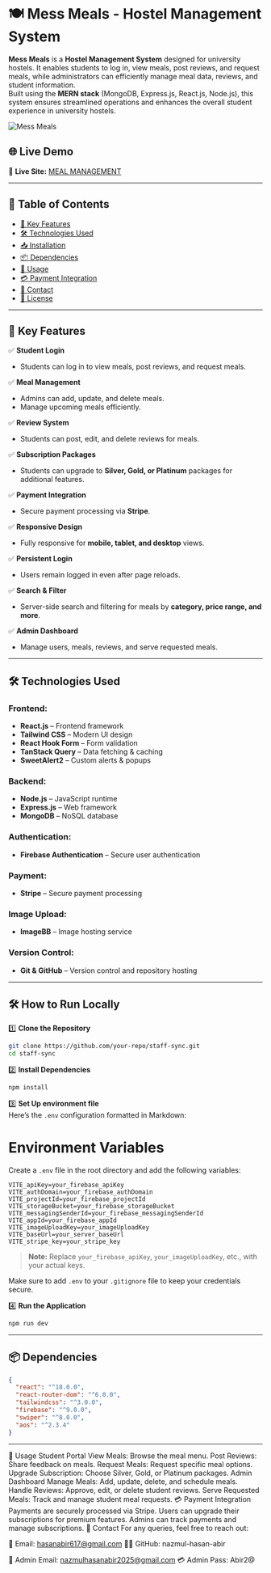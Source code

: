 

# 🍽️ Mess Meals - Hostel Management System

**Mess Meals** is a **Hostel Management System** designed for university hostels. It enables students to log in, view meals, post reviews, and request meals, while administrators can efficiently manage meal data, reviews, and student information.  
Built using the **MERN stack** (MongoDB, Express.js, React.js, Node.js), this system ensures streamlined operations and enhances the overall student experience in university hostels.

![Mess Meals](https://i.ibb.co.com/5g6KBJFh/image.png)


## 🌐 Live Demo  
🔗 **Live Site:** [MEAL MANAGEMENT](https://hostel-meal-management-ec2af.web.app/)

---

## 📌 Table of Contents

- [🚀 Key Features](#-key-features)
- [🛠 Technologies Used](#-technologies-used)
- [📥 Installation](#-installation)
- [📦 Dependencies](#-dependencies)
- [📖 Usage](#-usage)
- [💳 Payment Integration](#-payment-integration)
- [🤝 Contact](#-contact)
- [📜 License](#-license)

---

## 🚀 Key Features

✅ **Student Login**  
   - Students can log in to view meals, post reviews, and request meals.  

✅ **Meal Management**  
   - Admins can add, update, and delete meals.  
   - Manage upcoming meals efficiently.  

✅ **Review System**  
   - Students can post, edit, and delete reviews for meals.  

✅ **Subscription Packages**  
   - Students can upgrade to **Silver, Gold, or Platinum** packages for additional features.  

✅ **Payment Integration**  
   - Secure payment processing via **Stripe**.  

✅ **Responsive Design**  
   - Fully responsive for **mobile, tablet, and desktop** views.  

✅ **Persistent Login**  
   - Users remain logged in even after page reloads.  

✅ **Search & Filter**  
   - Server-side search and filtering for meals by **category, price range, and more**.  

✅ **Admin Dashboard**  
   - Manage users, meals, reviews, and serve requested meals.  

---

## 🛠 Technologies Used

### **Frontend:**  
- **React.js** – Frontend framework  
- **Tailwind CSS** – Modern UI design  
- **React Hook Form** – Form validation  
- **TanStack Query** – Data fetching & caching  
- **SweetAlert2** – Custom alerts & popups  

### **Backend:**  
- **Node.js** – JavaScript runtime  
- **Express.js** – Web framework  
- **MongoDB** – NoSQL database  

### **Authentication:**  
- **Firebase Authentication** – Secure user authentication  

### **Payment:**  
- **Stripe** – Secure payment processing  

### **Image Upload:**  
- **ImageBB** – Image hosting service  

### **Version Control:**  
- **Git & GitHub** – Version control and repository hosting  

---

## 🛠️ How to Run Locally  

1️⃣ **Clone the Repository**  
```sh
git clone https://github.com/your-repo/staff-sync.git
cd staff-sync
```

2️⃣ **Install Dependencies**  
```sh
npm install
```

3️⃣ **Set Up environment file**  
Here’s the `.env` configuration formatted in Markdown:

# Environment Variables

Create a `.env` file in the root directory and add the following variables:

```env
VITE_apiKey=your_firebase_apiKey
VITE_authDomain=your_firebase_authDomain
VITE_projectId=your_firebase_projectId
VITE_storageBucket=your_firebase_storageBucket
VITE_messagingSenderId=your_firebase_messagingSenderId
VITE_appId=your_firebase_appId
VITE_imageUploadKey=your_imageUploadKey
VITE_baseUrl=your_server_baseUrl
VITE_stripe_key=your_stripe_key
```
> **Note:** Replace `your_firebase_apiKey`, `your_imageUploadKey`, etc., with your actual keys.

Make sure to add `.env` to your `.gitignore` file to keep your credentials secure.

4️⃣ **Run the Application**  
```sh
npm run dev
```

---
## 📦 Dependencies

```json
{
  "react": "^18.0.0",
  "react-router-dom": "^6.0.0",
  "tailwindcss": "^3.0.0",
  "firebase": "^9.0.0",
  "swiper": "^8.0.0",
  "aos": "^2.3.4"
}
```

---
📖 Usage
Student Portal
View Meals: Browse the meal menu.
Post Reviews: Share feedback on meals.
Request Meals: Request specific meal options.
Upgrade Subscription: Choose Silver, Gold, or Platinum packages.
Admin Dashboard
Manage Meals: Add, update, delete, and schedule meals.
Handle Reviews: Approve, edit, or delete student reviews.
Serve Requested Meals: Track and manage student meal requests.
💳 Payment Integration
Payments are securely processed via Stripe.
Users can upgrade their subscriptions for premium features.
Admins can track payments and manage subscriptions.
🤝 Contact
For any queries, feel free to reach out:

📧 Email: hasanabir617@gmail.com
👨‍💻 GitHub: nazmul-hasan-abir

📧 Admin Email: nazmulhasanabir2025@gmail.com
💳 Admin Pass: Abir2@

